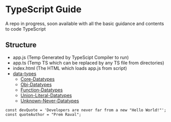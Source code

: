 # TypeScript Guide

A repo in progress, soon available with all the basic guidance and contents to code TypeScript

## Structure

-   app.js (Temp Generated by TypeScipt Compiler to run)
-   app.ts (Temp TS which can be replaced by any TS file from directories)
-   index.html (The HTML which loads app.js from script)
-   [data-types](/data-types/)
    -   [Core-Datatypes](/data-types/core-datatypes.ts)
    -   [Obj-Datatypes]("data-types/obj-arr-enum.ts")
    -   [Function-Datatypes]("data-types/function-types.ts")
    -   [Union-Literal-Datatypes]("data-types/union-literal-alias.ts")
    -   [Unknown-Never-Datatypes]("data-types/union-never.ts")

```
const devQuote = 'Developers are never far from a new "Hello World!"';
const quoteAuthor = "Prem Raval";
```
